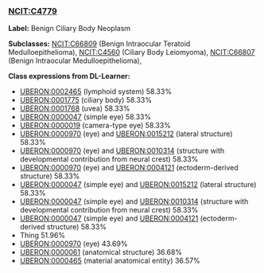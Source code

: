 
### [NCIT:C4779](http://purl.obolibrary.org/obo/NCIT_C4779)
**Label:** Benign Ciliary Body Neoplasm

**Subclasses:** [NCIT:C66809](http://purl.obolibrary.org/obo/NCIT_C66809) (Benign Intraocular Teratoid Medulloepithelioma), [NCIT:C4560](http://purl.obolibrary.org/obo/NCIT_C4560) (Ciliary Body Leiomyoma), [NCIT:C66807](http://purl.obolibrary.org/obo/NCIT_C66807) (Benign Intraocular Medulloepithelioma), 

**Class expressions from DL-Learner:**

- [UBERON:0002465](http://purl.obolibrary.org/obo/UBERON_0002465) (lymphoid system) 58.33%
- [UBERON:0001775](http://purl.obolibrary.org/obo/UBERON_0001775) (ciliary body) 58.33%
- [UBERON:0001768](http://purl.obolibrary.org/obo/UBERON_0001768) (uvea) 58.33%
- [UBERON:0000047](http://purl.obolibrary.org/obo/UBERON_0000047) (simple eye) 58.33%
- [UBERON:0000019](http://purl.obolibrary.org/obo/UBERON_0000019) (camera-type eye) 58.33%
- [UBERON:0000970](http://purl.obolibrary.org/obo/UBERON_0000970) (eye) and [UBERON:0015212](http://purl.obolibrary.org/obo/UBERON_0015212) (lateral structure) 58.33%
- [UBERON:0000970](http://purl.obolibrary.org/obo/UBERON_0000970) (eye) and [UBERON:0010314](http://purl.obolibrary.org/obo/UBERON_0010314) (structure with developmental contribution from neural crest) 58.33%
- [UBERON:0000970](http://purl.obolibrary.org/obo/UBERON_0000970) (eye) and [UBERON:0004121](http://purl.obolibrary.org/obo/UBERON_0004121) (ectoderm-derived structure) 58.33%
- [UBERON:0000047](http://purl.obolibrary.org/obo/UBERON_0000047) (simple eye) and [UBERON:0015212](http://purl.obolibrary.org/obo/UBERON_0015212) (lateral structure) 58.33%
- [UBERON:0000047](http://purl.obolibrary.org/obo/UBERON_0000047) (simple eye) and [UBERON:0010314](http://purl.obolibrary.org/obo/UBERON_0010314) (structure with developmental contribution from neural crest) 58.33%
- [UBERON:0000047](http://purl.obolibrary.org/obo/UBERON_0000047) (simple eye) and [UBERON:0004121](http://purl.obolibrary.org/obo/UBERON_0004121) (ectoderm-derived structure) 58.33%
- Thing 51.96%
- [UBERON:0000970](http://purl.obolibrary.org/obo/UBERON_0000970) (eye) 43.69%
- [UBERON:0000061](http://purl.obolibrary.org/obo/UBERON_0000061) (anatomical structure) 36.68%
- [UBERON:0000465](http://purl.obolibrary.org/obo/UBERON_0000465) (material anatomical entity) 36.57%



